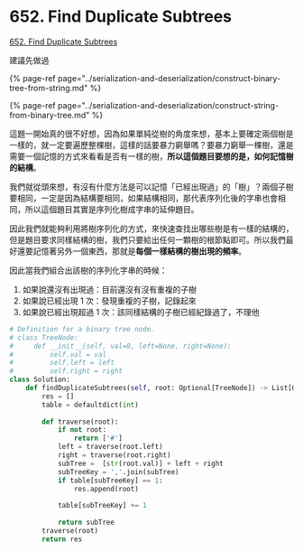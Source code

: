 # 652. Find Duplicate Subtrees

[652. Find Duplicate Subtrees](https://leetcode.com/problems/find-duplicate-subtrees/)

建議先做過

{% page-ref page="../serialization-and-deserialization/construct-binary-tree-from-string.md" %}

{% page-ref page="../serialization-and-deserialization/construct-string-from-binary-tree.md" %}

這題一開始真的很不好想，因為如果單純從樹的角度來想，基本上要確定兩個樹是一樣的，就一定要遍歷整棵樹，這樣的話要暴力窮舉嗎？要暴力窮舉一棵樹，還是需要一個記憶的方式來看看是否有一樣的樹，**所以這個題目要想的是，如何記憶樹的結構**。

我們就從頭來想，有沒有什麼方法是可以記憶「已經出現過」的「樹」？兩個子樹要相同，一定是因為結構要相同，如果結構相同，那代表序列化後的字串也會相同，所以這個題目其實是序列化樹成字串的延伸題目。

因此我們就能夠利用將樹序列化的方式，來快速查找出哪些樹是有一樣的結構的，但是題目要求同樣結構的樹，我們只要給出任何一顆樹的根節點即可。所以我們最好還要記憶著另外一個東西，那就是**每個一樣結構的樹出現的頻率**。

因此當我們組合出該樹的序列化字串的時候：

1. 如果說還沒有出現過：目前還沒有沒有重複的子樹
2. 如果說已經出現 1 次：發現重複的子樹，記錄起來
3. 如果說已經出現超過 1 次：該同樣結構的子樹已經紀錄過了，不理他

```python
# Definition for a binary tree node.
# class TreeNode:
#     def __init__(self, val=0, left=None, right=None):
#         self.val = val
#         self.left = left
#         self.right = right
class Solution:
    def findDuplicateSubtrees(self, root: Optional[TreeNode]) -> List[Optional[TreeNode]]:
        res = []
        table = defaultdict(int)
        
        def traverse(root):
            if not root:
                return ['#']
            left = traverse(root.left)
            right = traverse(root.right)
            subTree =  [str(root.val)] + left + right
            subTreeKey = ','.join(subTree)
            if table[subTreeKey] == 1:
                res.append(root)
            
            table[subTreeKey] += 1
            
            return subTree
        traverse(root)
        return res
```

